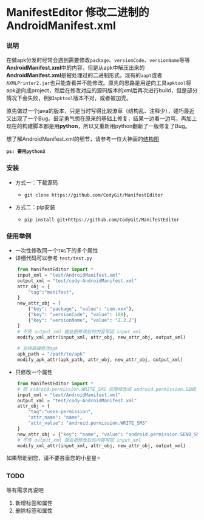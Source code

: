 # ManifestEditor 修改二进制的AndroidManifest.xml

### 说明

在做apk分发时经常会遇到需要修改`package`、`versionCode`、`versionName`等等**AndroidManifest.xml**中的内容，但是从apk中解压出来的**AndroidManifest.xml**是被处理过的二进制形式，现有的`aapt`或者`AXMLPrinter2.jar`也只能查看并不能修改。原先的思路是用逆向工具`apktool`将apk逆向成project，然后在修改对应的源码版本的xml后再次进行build，但是部分情况下会失败，例如`apktool`版本不对，或者被加壳。

原先做过一个java的版本，只是当时写得比较潦草（结构乱、注释少），碰巧最近又出现了一个Bug。鼓足勇气想在原来的基础上修复，结果一边看一边骂，再加上现在的构建脚本都是用**python**，所以又重新用python翻新了一版修复了Bug。

想了解AndroidManifest.xml的细节，请参考一位大神画的[结构图](https://bbs.pediy.com/thread-194206.htm)

**`ps: 要用python3`**

### 安装

* 方式一：下载源码
    * `git clone https://github.com/CodyGit/ManifestEditor`
    
* 方式二：pip安装
    * `pip install git+https://github.com/CodyGit/ManifestEditor`

### 使用举例 

* 一次性修改同一个`TAG`下的多个属性
* 详细代码可以参考 `test/test.py`


```python
    from ManifestEditor import *
    input_xml = "test/AndroidManifest.xml"
    output_xml = "test/cody-AndroidManifest.xml"
    attr_obj = {
        "tag":"manifest",
    }
    new_attr_obj = [
        {"key": "package", "value": "com.xxx"},
        {"key": "versionCode", "value": 100},
        {"key": "versionName", "value": "2.2.2"}
    ]
    # 不传 output_xml 就会把修改后的内容写回 input_xml
    modify_xml_attr(input_xml, attr_obj, new_attr_obj, output_xml)
    
    # 支持直接修改apk
    apk_path = "/path/to/apk"
    modify_apk_attr(apk_path, attr_obj, new_attr_obj, output_xml)
```

* 只修改一个属性

```python
    from ManifestEditor import *
    # 把 android.permission.WRITE_SMS 权限修改成 android.permission.SEND_SMS
    input_xml = "test/AndroidManifest.xml"
    output_xml = "test/cody-AndroidManifest.xml"
    attr_obj = {
        "tag":"uses-permission",
        "attr_name": "name",
        "attr_value": "android.permission.WRITE_SMS"
    }
    new_attr_obj = {"key": "name", "value": "android.permission.SEND_SMS"}
    # 不传 output_xml 就会把修改后的内容写回 input_xml
    modify_xml_attr(input_xml, attr_obj, new_attr_obj, output_xml)
```

如果帮助到您，请不要吝啬您的小星星:star:

### TODO

等有需求再说吧

1. 新增标签和属性
2. 删除标签和属性




